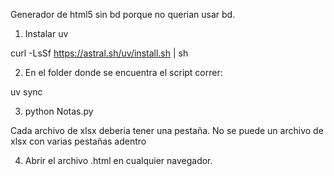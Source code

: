 Generador de html5 sin bd porque no querian usar bd.

1. Instalar uv

curl -LsSf <https://astral.sh/uv/install.sh> | sh

2. En el folder donde se encuentra el script correr:

uv sync

3. python Notas.py

Cada archivo de xlsx deberia tener una pestaña. No se puede un archivo de xlsx con varias pestañas adentro

4. Abrir el archivo .html en cualquier navegador.

